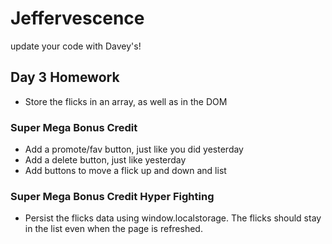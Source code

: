 # Jeffervescence

update your code with Davey's!

## Day 3 Homework

* Store the flicks in an array, as well as in the DOM

### Super Mega Bonus Credit

* Add a promote/fav button, just like you did yesterday
* Add a delete button, just like yesterday
* Add buttons to move a flick up and down and list

### Super Mega Bonus Credit Hyper Fighting

* Persist the flicks data using window.localstorage. The flicks should stay in the list even when the page is refreshed.
